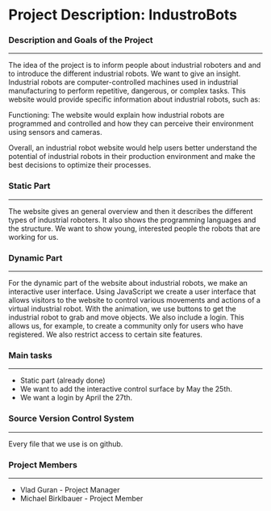# Project Description: IndustroBots

### Description and Goals of the Project 
---
The idea of the project is to inform people about industrial roboters and and to introduce the different industrial robots. We want to give an  insight. Industrial robots are computer-controlled machines used in industrial manufacturing to perform repetitive, dangerous, or complex tasks. This website would provide specific information about industrial robots, such as:

Functioning: The website would explain how industrial robots are programmed and controlled and how they can perceive their environment using sensors and cameras.

Overall, an industrial robot website would help users better understand the potential of industrial robots in their production environment and make the best decisions to optimize their processes.

### Static Part
---
The website gives an general overview and then it
describes the different types of industrial roboters. It also shows the programming languages and the structure.
We want to show young, interested people the robots that are working for us.

### Dynamic Part
---
For the dynamic part of the website about industrial robots, we make an interactive user interface. Using JavaScript we create a user interface that allows visitors to the website to control various movements and actions of a virtual industrial robot. With the animation, we use buttons to get the industrial robot to grab and move objects. 
We also include a login. This allows us, for example, to create a community only for users who have registered. We also restrict access to certain site features.

### Main tasks
---
* Static part (already done)
* We want to add the interactive control surface by May the 25th.
* We want a login by April the 27th.

### Source Version Control System
---
Every file that we use is on github.

### Project Members
---
* Vlad Guran - Project Manager
* Michael Birklbauer - Project Member

